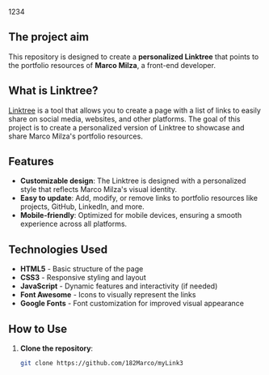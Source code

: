 1234
## The project aim

This repository is designed to create a **personalized Linktree** that points to the portfolio resources of **Marco Milza**, a front-end developer.

## What is Linktree?

[Linktree](https://linktr.ee/) is a tool that allows you to create a page with a list of links to easily share on social media, websites, and other platforms. The goal of this project is to create a personalized version of Linktree to showcase and share Marco Milza's portfolio resources.

## Features

- **Customizable design**: The Linktree is designed with a personalized style that reflects Marco Milza's visual identity.
- **Easy to update**: Add, modify, or remove links to portfolio resources like projects, GitHub, LinkedIn, and more.
- **Mobile-friendly**: Optimized for mobile devices, ensuring a smooth experience across all platforms.

## Technologies Used

- **HTML5** - Basic structure of the page
- **CSS3** - Responsive styling and layout
- **JavaScript** - Dynamic features and interactivity (if needed)
- **Font Awesome** - Icons to visually represent the links
- **Google Fonts** - Font customization for improved visual appearance

## How to Use

1. **Clone the repository**:

   ```bash
   git clone https://github.com/182Marco/myLink3
   ```
